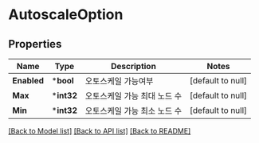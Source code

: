 # AutoscaleOption

## Properties
Name | Type | Description | Notes
------------ | ------------- | ------------- | -------------
**Enabled** | ***bool** | 오토스케일 가능여부 | [default to null]
**Max** | ***int32** | 오토스케일 가능 최대 노드 수 | [default to null]
**Min** | ***int32** | 오토스케일 가능 최소 노드 수 | [default to null]

[[Back to Model list]](../README.md#documentation-for-models) [[Back to API list]](../README.md#documentation-for-api-endpoints) [[Back to README]](../README.md)


